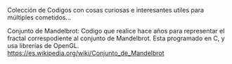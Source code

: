Colección de Codigos con cosas curiosas e interesantes utiles para múltiples cometidos...

Conjunto de Mandelbrot: Codigo que realice hace años para representar el fractal correspodiente al conjunto de Mandelbrot.  Esta programado en C, y usa librerías de OpenGL. https://es.wikipedia.org/wiki/Conjunto_de_Mandelbrot
